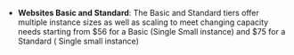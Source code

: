 - **Websites Basic and Standard**: The Basic and Standard tiers offer multiple instance sizes as well as scaling to meet changing capacity needs starting from $56 for a Basic (Single Small instance) and $75 for a Standard ( Single small instance)
